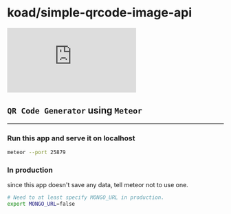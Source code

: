 # koad/simple-qrcode-image-api

[![Matrix](https://img.shields.io/matrix/simple-qrcode-image:koad.sh?label=simple-qrcode-image:koad.sh&logo=matrix&server_fqdn=matrix.koad.sh)](https://matrix.to/#/#simple-qrcode-image-api:koad.sh)

## `QR Code Generator` using ``Meteor``
---

### Run this app and serve it on localhost
```bash
meteor --port 25879
```

### In production

since this app doesn't save any data, tell meteor not to use one.
```bash
# Need to at least specify MONGO_URL in production.
export MONGO_URL=false
```
